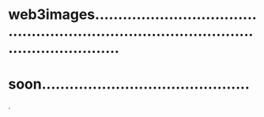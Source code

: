 # web3images................................................................................................................
# soon.............................................
.
